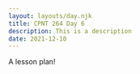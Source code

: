 ```yaml
---
layout: layouts/day.njk
title: CPNT 264 Day 6
description: This is a description
date: 2021-12-10
---
```


A lesson plan!